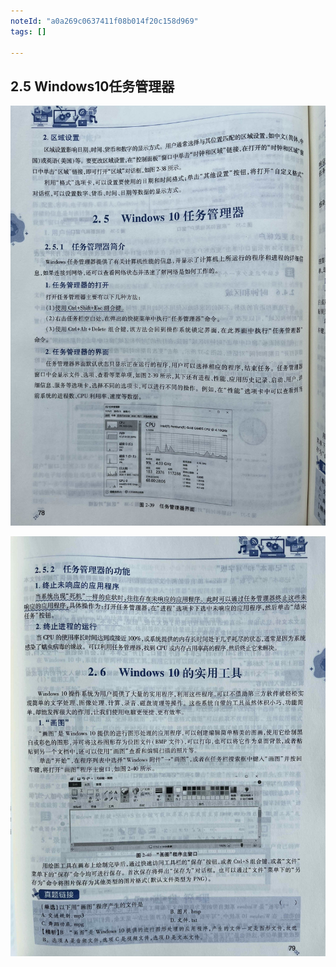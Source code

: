 ```yaml
---
noteId: "a0a269c0637411f08b014f20c158d969"
tags: []

---
```


## 2.5 Windows10任务管理器

![Windows10任务管理器](./images/78.jpeg)

![Windows10任务管理器](./images/79.jpg)

